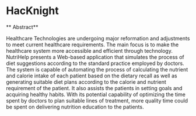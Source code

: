 # HacKnight
**
Abstract**

Healthcare Technologies are undergoing major reformation and adjustments to meet current healthcare requirements. The main focus is to make the healthcare system more accessible and efficient through technology. NutriHelp presents a Web-based application that simulates the process of diet suggestions according to the standard practice employed by doctors. The system is capable of automating the process of calculating the nutrient and calorie intake of each patient based on the dietary recall as well as generating suitable diet plans according to the calorie and nutrient requirement of the patient. It also assists the patients in setting goals and acquiring healthy habits. With its potential capability of optimizing the time spent by doctors to plan suitable lines of treatment, more quality time could be spent on delivering nutrition education to the patients.
